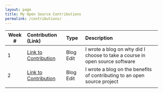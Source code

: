 ```yaml
---
layout: page
title: My Open Source Contributions
permalink: /contributions/
---
```


<!--
The first column, Contribution, must be a hyperlink to the actual contribution,
such as the Wikipedia edit or pull request, etc., with a suitable name.
Type of the contribution should be "Wikipedia edit", "OpenStreet Map feature",
"Project Documentation", "Project Code", "Blog Edit", etc.

The Description should include a brief summary of what you did.

Replace the first row below with your contribution and add new ones below it
following the same syntax.

-->





| Week #       | Contribution (Link)  | Type  | Description                                      |
|---|:---|:---|:---|
|  1   | [Link to Contribution](https://github.com/hunter-college-ossd-spr-2020/liulanz-weekly/blob/gh-pages/_posts/2020-02-02-week01.md)    | Blog Edit    |   I wrote a blog on why did I choose to take a course in open source software  |
|  2   | [Link to Contribution](https://github.com/hunter-college-ossd-spr-2020/liulanz-weekly/blob/gh-pages/_posts/2020-02-09-week02.md)    | Blog Edit   |    I wrote a blog on the benefits of contributing to an open source project  |
|     |     |     |      |

